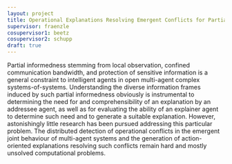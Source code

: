 ```yaml
---
layout: project
title: Operational Explanations Resolving Emergent Conflicts for Partially Informed SoCPS Agents 
supervisor: fraenzle
cosupervisor1: beetz
cosupervisor2: schupp
draft: true
---
```


Partial informedness stemming from local observation, confined
communication bandwidth, and protection of sensitive information is a
general constraint to intelligent agents in  open multi-agent
complex systems-of-systems. Understanding the  diverse
information frames induced by such partial informedness obviously 
is
instrumental to determining the need for and comprehensibility of an
explanation by an addressee agent, as well as for evaluating the
ability of an explainer agent to determine such need and to generate a
suitable explanation. However, astonishingly little research has been pursued
addressing this  particular
problem. 
The distributed detection of operational conflicts in the emergent
joint behaviour of multi-agent systems and the generation of
action-oriented explanations resolving such conflicts remain hard and
mostly unsolved computational problems.
